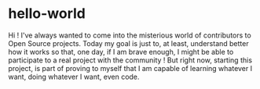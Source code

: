 # hello-world
Hi !
I've always wanted to come into the misterious world of contributors to Open Source projects. Today my goal is just to, at least, understand better how it works so that, one day, if I am brave enough, I might be able to participate to a real project with the community ! But right now, starting this project, is part of proving to myself that I am capable of learning whatever I want, doing whatever I want, even code.
